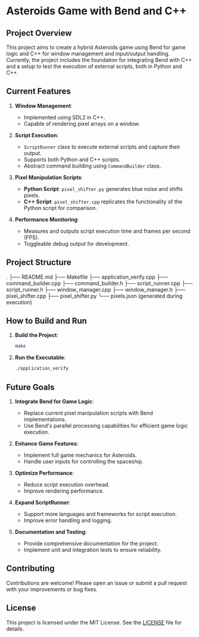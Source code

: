 # Asteroids Game with Bend and C++

## Project Overview

This project aims to create a hybrid Asteroids game using Bend for game logic and C++ for window management and input/output handling. Currently, the project includes the foundation for integrating Bend with C++ and a setup to test the execution of external scripts, both in Python and C++.

## Current Features

1. **Window Management**:
   - Implemented using SDL2 in C++.
   - Capable of rendering pixel arrays on a window.

2. **Script Execution**:
   - `ScriptRunner` class to execute external scripts and capture their output.
   - Supports both Python and C++ scripts.
   - Abstract command building using `CommandBuilder` class.

3. **Pixel Manipulation Scripts**:
   - **Python Script**: `pixel_shifter.py` generates blue noise and shifts pixels.
   - **C++ Script**: `pixel_shifter.cpp` replicates the functionality of the Python script for comparison.

4. **Performance Monitoring**:
   - Measures and outputs script execution time and frames per second (FPS).
   - Toggleable debug output for development.

## Project Structure

.
├── README.md
├── Makefile
├── application_verify.cpp
├── command_builder.cpp
├── command_builder.h
├── script_runner.cpp
├── script_runner.h
├── window_manager.cpp
├── window_manager.h
├── pixel_shifter.cpp
├── pixel_shifter.py
└── pixels.json (generated during execution)

## How to Build and Run

1. **Build the Project**:
    ```bash
    make
    ```

2. **Run the Executable**:
    ```bash
    ./application_verify
    ```

## Future Goals

1. **Integrate Bend for Game Logic**:
   - Replace current pixel manipulation scripts with Bend implementations.
   - Use Bend's parallel processing capabilities for efficient game logic execution.

2. **Enhance Game Features**:
   - Implement full game mechanics for Asteroids.
   - Handle user inputs for controlling the spaceship.

3. **Optimize Performance**:
   - Reduce script execution overhead.
   - Improve rendering performance.

4. **Expand ScriptRunner**:
   - Support more languages and frameworks for script execution.
   - Improve error handling and logging.

5. **Documentation and Testing**:
   - Provide comprehensive documentation for the project.
   - Implement unit and integration tests to ensure reliability.

## Contributing

Contributions are welcome! Please open an issue or submit a pull request with your improvements or bug fixes.

## License

This project is licensed under the MIT License. See the [LICENSE](LICENSE) file for details.
